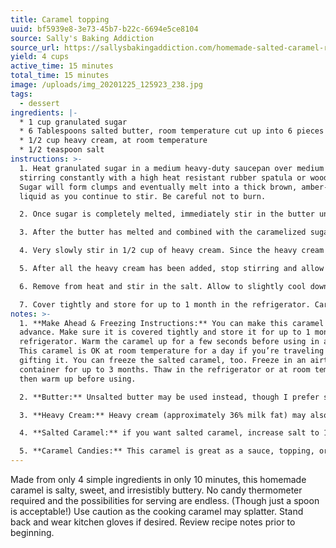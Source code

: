 ```yaml
---
title: Caramel topping
uuid: bf5939e8-3e73-45b7-b22c-6694e5ce8104
source: Sally's Baking Addiction
source_url: https://sallysbakingaddiction.com/homemade-salted-caramel-recipe
yield: 4 cups
active_time: 15 minutes
total_time: 15 minutes
image: /uploads/img_20201225_125923_238.jpg
tags:
  - dessert
ingredients: |-
  * 1 cup granulated sugar
  * 6 Tablespoons salted butter, room temperature cut up into 6 pieces
  * 1/2 cup heavy cream, at room temperature
  * 1/2 teaspoon salt
instructions: >-
  1. Heat granulated sugar in a medium heavy-duty saucepan over medium heat,
  stirring constantly with a high heat resistant rubber spatula or wooden spoon.
  Sugar will form clumps and eventually melt into a thick brown, amber-colored
  liquid as you continue to stir. Be careful not to burn.

  2. Once sugar is completely melted, immediately stir in the butter until melted and combined. Be careful in this step because the caramel will bubble rapidly when the butter is added. If you notice the butter separating or if the sugar clumps up, remove from heat and vigorously whisk to combine it again. (If you’re nervous for splatter, wear kitchen gloves. Keep whisking until it comes back together, even if it takes 3-4 minutes. It will eventually– just keep whisking. Return to heat when it’s combined again.)

  3. After the butter has melted and combined with the caramelized sugar, cook for 1 minute without stirring.

  4. Very slowly stir in 1/2 cup of heavy cream. Since the heavy cream is colder than the hot caramel, the mixture will rapidly bubble when added. 

  5. After all the heavy cream has been added, stop stirring and allow to boil for 1 minute. It will rise in the pan as it boils.

  6. Remove from heat and stir in the salt. Allow to slightly cool down before using. Caramel thickens as it cools.

  7. Cover tightly and store for up to 1 month in the refrigerator. Caramel solidifies in the refrigerator. Reheat in the microwave or on the stove to desired consistency.
notes: >-
  1. **Make Ahead & Freezing Instructions:** You can make this caramel in
  advance. Make sure it is covered tightly and store it for up to 1 month in the
  refrigerator. Warm the caramel up for a few seconds before using in a recipe.
  This caramel is OK at room temperature for a day if you’re traveling or
  gifting it. You can freeze the salted caramel, too. Freeze in an airtight
  container for up to 3 months. Thaw in the refrigerator or at room temperature,
  then warm up before using.

  2. **Butter:** Unsalted butter may be used instead, though I prefer salted. No other changes need to be made to the recipe if using unsalted.

  3. **Heavy Cream:** Heavy cream (approximately 36% milk fat) may also be sold as whipping cream. Light whipping cream (30% milk fat), or double cream (48% milk fat) may be substituted. Do not use milk. Room temperature cream is best.

  4. **Salted Caramel:** if you want salted caramel, increase salt to 1 0 1,5 tsp. Use regular table salt or kosher salt. If using larger flaky salt, add 1 teaspoon, taste, then add more if desired. This recipe works with any variety of salt. You can always add 3/4 teaspoon, taste, then add more if desired.

  5. **Caramel Candies:** This caramel is great as a sauce, topping, or filling, but won’t set up properly to make soft caramel candies. Here is my soft caramels recipe.
---
```

Made from only 4 simple ingredients in only 10 minutes, this homemade caramel is salty, sweet, and irresistibly buttery. No candy thermometer required and the possibilities for serving are endless. (Though just a spoon is acceptable!) Use caution as the cooking caramel may splatter. Stand back and wear kitchen gloves if desired. Review recipe notes prior to beginning.